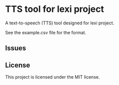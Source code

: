 # TTS tool for lexi project

A text-to-speech (TTS) tool designed for lexi project.

See the example.csv file for the format.

## Issues

## License

This project is licensed under the MIT license.
